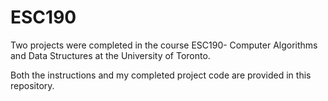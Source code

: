 # ESC190

Two projects were completed in the course ESC190- Computer Algorithms and Data Structures at the University of Toronto. 

Both the instructions and my completed project code are provided in this repository. 
